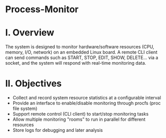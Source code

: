 # Process-Monitor
# I. Overview
The system is designed to monitor hardware/software resources (CPU, memory, I/O, network) on an embedded Linux board. A remote CLI client can send commands such as START, STOP, EDIT, SHOW, DELETE... via a socket, and the system will respond with real-time monitoring data.
# II. Objectives
- Collect and record system resource statistics at a configurable interval
- Provide an interface to enable/disable monitoring through procfs (proc file system)
- Support remote control (CLI client) to start/stop monitoring tasks
- Allow multiple monitoring "rooms" to run in parallel for different resources
- Store logs for debugging and later analysis